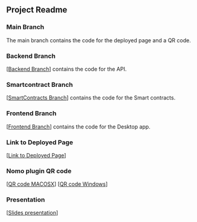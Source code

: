 ## Project Readme 
### Main Branch
The main branch contains the code for the deployed page and a QR code. 
### Backend Branch
[[Backend Branch](https://github.com/minershealthshield/minershealthshield/tree/Backend)] contains the code for the API.

### Smartcontract Branch
[[SmartContracts Branch](https://github.com/minershealthshield/minershealthshield/tree/SmartContracts)] contains the code for the Smart contracts.
### Frontend Branch
[[Frontend Branch](https://github.com/minershealthshield/minershealthshield/tree/Frontend)] contains the code for the Desktop app.

### Link to Deployed Page 
[[Link to Deployed Page](https://minershealthshield.online/)]
### Nomo plugin QR code
[[QR code MACOSX](https://github.com/minershealthshield/minershealthshield/blob/925fc750c2c9c10fbdbb76cab0b79bd460ef57d5/._MHS%20-%20QR__MACOSX.png)]
[[QR code Windows](https://github.com/minershealthshield/minershealthshield/blob/925fc750c2c9c10fbdbb76cab0b79bd460ef57d5/MHS%20-%20QR.png)]
### Presentation
[[Slides presentation](https://github.com/minershealthshield/minershealthshield/blob/3d960fbda2679d06592cf6aff89cbd0ab874ad90/MHS_-_PRESENTATION.pdf)]
